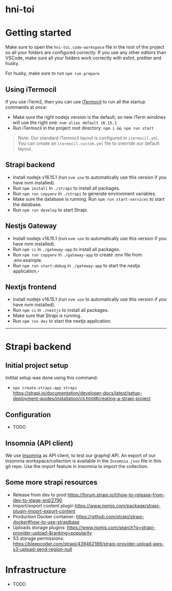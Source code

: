 # hni-toi

# Getting started

Make sure to open the `hni-toi.code-workspace` file in the root of the project so all your folders are configured correctly.
If you use any other editors than VSCode, make sure all your folders work correctly with eslint, prettier and husky.

For husky, make sure to run `npm run prepare`

## Using iTermocil

If you use iTerm2, then you can use [iTermocil](https://github.com/TomAnthony/itermocil) to run all the startup commands at once:

- Make sure the right nodejs version is the default, so new iTerm windows will use the right one: `nvm alias default 16.15.1`
- Run iTermocil in the project root directory: `npm i && npm run start`

> Note: Our standard iTermocil layout is configured in `itermocil.yml`. You can create an `itermocil.custom.yml` file to override our default layout.

## Strapi backend

- Install nodejs v16.15.1 (run `nvm use` to automatically use this version if you have nvm installed).
- Run `npm install` in `./strapi` to install all packages.
- Run `npm run copyenv` in `./strapi` to generate environment variables.
- Make sure the database is running. Run `npm run start-services` to start the database.
- Run `npm run develop` to start Strapi.

## Nestjs Gateway

- Install nodejs v16.15.1 (run `nvm use` to automatically use this version if you have nvm installed).
- Run `npm ci` in `./gateway-app` to install all packages.
- Run `npm run copyenv` in `./gateway-app` to create .env file from .env.example.
- Run `npm run start:debug` in `./gateway-app` to start the nestjs application.-

## Nextjs frontend

- Install nodejs v16.15.1 (run `nvm use` to automatically use this version if you have nvm installed).
- Run `npm ci` in `./nextjs` to install all packages.
- Make sure that Strapi is running.
- Run `npm run dev` to start the nextjs application.

---

# Strapi backend

## Initial project setup

Initital setup was done using this command:

- `npx create-strapi-app strapi` https://strapi.io/documentation/developer-docs/latest/setup-deployment-guides/installation/cli.html#creating-a-strapi-project

## Configuration

- TODO

## Insomnia (API client)

We use [Insomnia](https://insomnia.rest/) as API client, to test our graphql API. An export of our Insomnia workspace/collection is available in the `Insomnia.json` file in this git repo. Use the import feature in Insomnia to import the collection.

## Some more strapi resources

- Release from dev to prod https://forum.strapi.io/t/how-to-release-from-dev-to-stage-prd/2790
- Import/export content plugin https://www.npmjs.com/package/strapi-plugin-import-export-content
- Production Docker container: https://github.com/strapi/strapi-docker#how-to-use-strapibase
- Uploads storage plugins: https://www.npmjs.com/search?q=strapi-provider-upload-&ranking=popularity
- S3 storage permissions: https://bleepcoder.com/strapi/439462189/strapi-provider-upload-aws-s3-upload-send-region-null

# Infrastructure

- TODO
